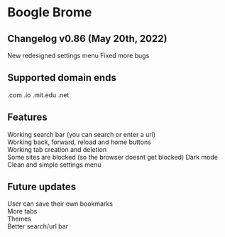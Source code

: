 # Boogle Brome 
## Changelog v0.86 (May 20th, 2022)  
New redesigned settings menu
Fixed more bugs
  
## Supported domain ends  
.com  .io  .mit.edu  .net 
  
## Features  
Working search bar (you can search or enter a url)  
Working back, forward, reload and home buttons  
Working tab creation and deletion  
Some sites are blocked (so the browser doesnt get blocked)
Dark mode  
Clean and simple settings menu

## Future updates
User can save their own bookmarks  
More tabs  
Themes  
Better search/url bar  
